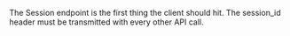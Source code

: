 The Session endpoint is the first thing the client should hit.  The session_id header must be transmitted with every other API call.
